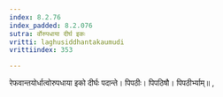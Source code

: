 ```yaml
---
index: 8.2.76
index_padded: 8.2.076
sutra: र्वोरुपधाया दीर्घ इकः
vritti: laghusiddhantakaumudi
vrittiindex: 353

---
```

रेफवान्तयोर्धात्वोरुपधाया इको दीर्घः पदान्ते। पिपठीः। पिपठिषौ। पिपठीर्भ्याम्॥ ,